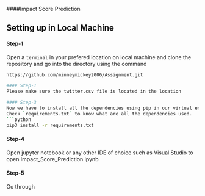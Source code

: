 ####Impact Score Prediction

## Setting up in Local Machine

#### Step-1 
Open a `terminal` in your prefered location on local machine and clone the repository and go into the directory using the command
```bash
https://github.com/minneymickey2006/Assignment.git

#### Step-1 
Please make sure the twitter.csv file is located in the location

#### Step-3
Now we have to install all the dependencies using pip in our virtual environment from `requirements.txt`.
Check `requirements.txt` to know what are all the dependencies used.
```python
pip3 install -r requirements.txt
```

#### Step-4
Open jupyter notebook or any other IDE of choice such as Visual Studio to open Impact_Score_Prediction.ipynb

#### Step-5 
Go through 
